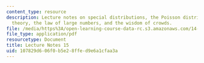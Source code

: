```yaml
---
content_type: resource
description: Lecture notes on special distributions, the Poisson distribution, asymptotic
  theory, the law of large numbers, and the wisdom of crowds.
file: /media/https%3A/open-learning-course-data-rc.s3.amazonaws.com/14-30-introduction-to-statistical-methods-in-economics-spring-2009/107829d606f0b5e28ffed9e6a1cfaa3a_MIT14_30s09_lec15.pdf
file_type: application/pdf
resourcetype: Document
title: Lecture Notes 15
uid: 107829d6-06f0-b5e2-8ffe-d9e6a1cfaa3a
---
```

